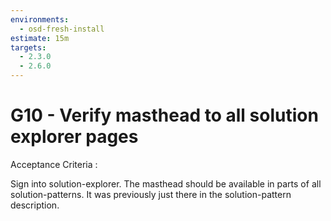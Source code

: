 ```yaml
---
environments:
  - osd-fresh-install
estimate: 15m
targets:
  - 2.3.0
  - 2.6.0
---
```


# G10 - Verify masthead to all solution explorer pages

Acceptance Criteria :

Sign into solution-explorer. The masthead should be available in parts of all solution-patterns. It was previously just there in the solution-pattern description.
